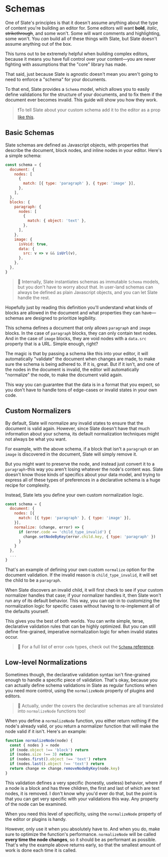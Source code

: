 # Schemas

One of Slate's principles is that it doesn't assume anything about the type of content you're building an editor for. Some editors will want **bold**, _italic_, ~~strikethrough~~, and some won't. Some will want comments and highlighting, some won't. You _can_ build all of these things with Slate, but Slate doesn't assume anything out of the box.

This turns out to be extremely helpful when building complex editors, because it means you have full control over your content—you are never fighting with assumptions that the "core" library has made.

That said, just because Slate is agnostic doesn't mean you aren't going to need to enforce a "schema" for your documents.

To that end, Slate provides a `Schema` model, which allows you to easily define validations for the structure of your documents, and to fix them if the document ever becomes invalid. This guide will show you how they work.

> ❗️To tell Slate about your custom schema add it to the editor as a prop [like this](https://github.com/ianstormtaylor/slate/blob/405cef0225c314b4162d587c74cfce6b65a7b257/examples/forced-layout/index.js#L62).

## Basic Schemas

Slate schemas are defined as Javascript objects, with properties that describe the document, block nodes, and inline nodes in your editor. Here's a simple schema:

```js
const schema = {
  document: {
    nodes: [
      {
        match: [{ type: 'paragraph' }, { type: 'image' }],
      },
    ],
  },
  blocks: {
    paragraph: {
      nodes: [
        {
          match: { object: 'text' },
        },
      ],
    },
    image: {
      isVoid: true,
      data: {
        src: v => v && isUrl(v),
      },
    },
  },
}
```

> 🤖 Internally, Slate instantiates schemas as immutable `Schema` models, but you don't have to worry about that. In user-land schemas can always be defined as plain Javascript objects, and you can let Slate handle the rest.

Hopefully just by reading this definition you'll understand what kinds of blocks are allowed in the document and what properties they can have—schemas are designed to prioritize legibility.

This schema defines a document that only allows `paragraph` and `image` blocks. In the case of `paragraph` blocks, they can only contain text nodes. And in the case of `image` blocks, they are void nodes with a `data.src` property that is a URL. Simple enough, right?

The magic is that by passing a schema like this into your editor, it will automatically "validate" the document when changes are made, to make sure the schema is being adhered to. If it is, great. But if it isn't, and one of the nodes in the document is invalid, the editor will automatically "normalize" the node, to make the document valid again.

This way you can guarantee that the data is in a format that you expect, so you don't have to handle tons of edge-cases or invalid states in your own code.

## Custom Normalizers

By default, Slate will normalize any invalid states to ensure that the document is valid again. However, since Slate doesn't have that much information about your schema, its default normalization techniques might not always be what you want.

For example, with the above schema, if a block that isn't a `paragraph` or an `image` is discovered in the document, Slate will simply remove it.

But you might want to preserve the node, and instead just convert it to a `paragraph`-this way you aren't losing whatever the node's content was. Slate doesn't know those kinds of specifics about your data model, and trying to express all of these types of preferences in a declarative schema is a huge recipe for complexity.

Instead, Slate lets you define your own custom normalization logic.

```js
const schema = {
  document: {
    nodes: [{
      match: [{ type: 'paragraph' }, { type: 'image' }],
    }],
    normalize: (change, error) => {
      if (error.code == 'child_type_invalid') {
        change.setNodeByKey(error.child.key, { type: 'paragraph' })
      }
    }
  },
  ...
}
```

That's an example of defining your own custom `normalize` option for the document validation. If the invalid reason is `child_type_invalid`, it will set the child to be a `paragraph`.

When Slate discovers an invalid child, it will first check to see if your custom normalizer handles that case; if your normalizer handles it, then Slate won't run any of its default behavior. This way, you can opt-in to customizing the normalization logic for specific cases without having to re-implement all of the defaults yourself.

This gives you the best of both worlds. You can write simple, terse, declarative validation rules that can be highly optimized. But you can still define fine-grained, imperative normalization logic for when invalid states occur.

> 🤖 For a full list of error `code` types, check out the [`Schema` reference](../reference/slate/schema.md).

## Low-level Normalizations

Sometimes though, the declarative validation syntax isn't fine-grained enough to handle a specific piece of validation. That's okay, because you can actually define schema validations in Slate as regular functions when you need more control, using the `normalizeNode` property of plugins and editors.

> 🤖 Actually, under the covers the declarative schemas are all translated into `normalizeNode` functions too!

When you define a `normalizeNode` function, you either return nothing if the node's already valid, or you return a normalizer function that will make the node valid if it isn't. Here's an example:

```js
function normalizeNode(node) {
  const { nodes } = node
  if (node.object !== 'block') return
  if (nodes.size !== 3) return
  if (nodes.first().object !== 'text') return
  if (nodes.last().object !== 'text') return
  return change => change.removeNodeByKey(node.key)
}
```

This validation defines a very specific (honestly, useless) behavior, where if a node is a block and has three children, the first and last of which are text nodes, it is removed. I don't know why you'd ever do that, but the point is that you can get very specific with your validations this way. Any property of the node can be examined.

When you need this level of specificity, using the `normalizeNode` property of the editor or plugins is handy.

However, only use it when you absolutely have to. And when you do, make sure to optimize the function's performance. `normalizeNode` will be called **every time the node changes**, so it should be as performant as possible. That's why the example above returns early, so that the smallest amount of work is done each time it is called.
